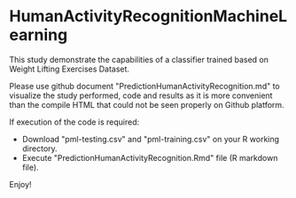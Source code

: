 # HumanActivityRecognitionMachineLearning
This study demonstrate the capabilities of a classifier trained based on  Weight Lifting Exercises Dataset.

Please use github document "PredictionHumanActivityRecognition.md" to visualize the study performed, code and results as it is more convenient than the compile HTML that could not be seen properly on Github platform.

If execution of the code is required:
- Download "pml-testing.csv" and "pml-training.csv" on your R working directory.
- Execute "PredictionHumanActivityRecognition.Rmd" file (R markdown file).

Enjoy!

